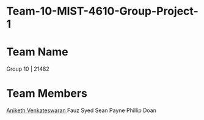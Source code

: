 # Team-10-MIST-4610-Group-Project-1
# Team Name
Group 10 | 21482
# Team Members
[Aniketh Venkateswaran
]([url](https://github.com/anivenk033))Fauz Syed
Sean Payne
Phillip Doan

